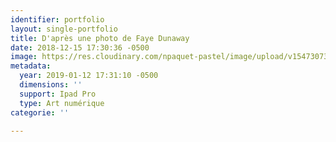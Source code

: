 ```yaml
---
identifier: portfolio
layout: single-portfolio
title: D'après une photo de Faye Dunaway
date: 2018-12-15 17:30:36 -0500
image: https://res.cloudinary.com/npaquet-pastel/image/upload/v1547307359/49791393_2239017769700791_2221102445470154752_n.jpg
metadata:
  year: 2019-01-12 17:31:10 -0500
  dimensions: ''
  support: Ipad Pro
  type: Art numérique
categorie: ''

---
```

